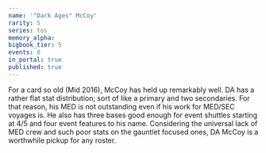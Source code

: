 ```yaml
---
name: '"Dark Ages" McCoy'
rarity: 5
series: tos
memory_alpha:
bigbook_tier: 5
events: 8
in_portal: true
published: true
---
```


For a card so old (Mid 2016), McCoy has held up remarkably well. DA has a rather flat stat distribution; sort of like a primary and two secondaries. For that reason, his MED is not outstanding even if his work for MED/SEC voyages is. He also has three bases good enough for event shuttles starting at 4/5 and four event features to his name. Considering the universal lack of MED crew and such poor stats on the gauntlet focused ones, DA McCoy is a worthwhile pickup for any roster.
